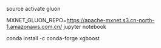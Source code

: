 source activate gluon

MXNET_GLUON_REPO=https://apache-mxnet.s3.cn-north-1.amazonaws.com.cn/ jupyter notebook

conda install -c conda-forge xgboost
